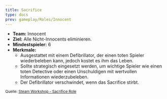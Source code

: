 ```yaml
---
title: Sacrifice
type: docs
prev: gameplay/Roles/Innocent
---
```


- **Team:** Innocent
- **Ziel:** Alle Nicht-Innocents eliminieren.
- **Mindestspieler:** 6
- **Merkmale:**
  - Ausgestattet mit einem Defibrillator, der einen toten Spieler wiederbeleben kann, jedoch kostet es ihm das Leben.
  - Sollte strategisch eingesetzt werden, um wichtige Spieler wie einen toten Detective oder einen Unschuldigen mit wertvollen Informationen wiederzubeleben.
  - Der Defibrillator verschwindet, wenn das Sacrifice stirbt.

<small>Quelle: [Steam Workshop - Sacrifice Role](https://steamcommunity.com/sharedfiles/filedetails/?id=2620700649)</small>
